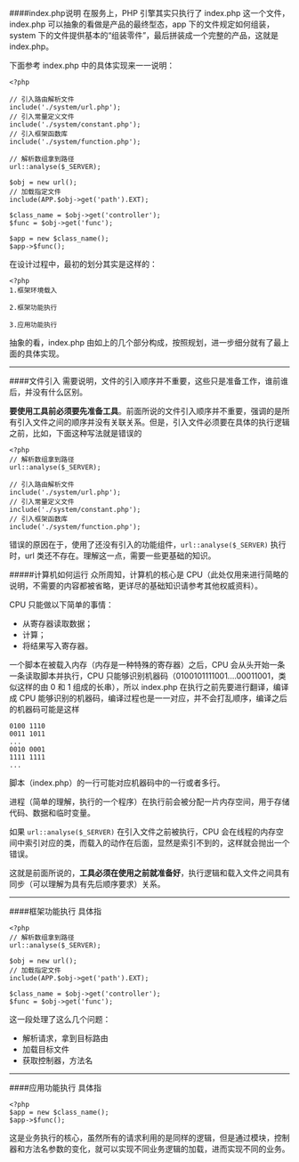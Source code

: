 ####index.php说明
在服务上，PHP 引擎其实只执行了 index.php 这一个文件，index.php 可以抽象的看做是产品的最终型态，app 下的文件规定如何组装，system 下的文件提供基本的“组装零件”，最后拼装成一个完整的产品，这就是 index.php。

下面参考 index.php 中的具体实现来一一说明：

    <?php

    // 引入路由解析文件
    include('./system/url.php');
    // 引入常量定义文件
    include('./system/constant.php');
    // 引入框架函数库
    include('./system/function.php');

    // 解析数组拿到路径
    url::analyse($_SERVER);

    $obj = new url();
    // 加载指定文件
    include(APP.$obj->get('path').EXT);

    $class_name = $obj->get('controller');
    $func = $obj->get('func');

    $app = new $class_name();
    $app->$func();

在设计过程中，最初的划分其实是这样的：

    <?php
    1.框架环境载入

    2.框架功能执行

    3.应用功能执行

抽象的看，index.php 由如上的几个部分构成，按照规划，进一步细分就有了最上面的具体实现。

---
####文件引入
需要说明，文件的引入顺序并不重要，这些只是准备工作，谁前谁后，并没有什么区别。

**要使用工具前必须要先准备工具**。前面所说的文件引入顺序并不重要，强调的是所有引入文件之间的顺序并没有关联关系。但是，引入文件必须要在具体的执行逻辑之前，比如，下面这种写法就是错误的

    <?php
    // 解析数组拿到路径
    url::analyse($_SERVER);

    // 引入路由解析文件
    include('./system/url.php');
    // 引入常量定义文件
    include('./system/constant.php');
    // 引入框架函数库
    include('./system/function.php');

错误的原因在于，使用了还没有引入的功能组件，`url::analyse($_SERVER)` 执行时，url 类还不存在。理解这一点，需要一些更基础的知识。

#####计算机如何运行
众所周知，计算机的核心是 CPU（此处仅用来进行简略的说明，不需要的内容都被省略，更详尽的基础知识请参考其他权威资料）。

CPU 只能做以下简单的事情：
- 从寄存器读取数据；
- 计算；
- 将结果写入寄存器。

一个脚本在被载入内存（内存是一种特殊的寄存器）之后，CPU 会从头开始一条一条读取脚本并执行，CPU 只能够识别机器码（0100101111001....00011001，类似这样的由 0 和 1 组成的长串），所以 index.php 在执行之前先要进行翻译，编译成 CPU 能够识别的机器码，编译过程也是一一对应，并不会打乱顺序，编译之后的机器码可能是这样

    0100 1110
    0011 1011
    ...
    0010 0001
    1111 1111
    ...
脚本（index.php）的一行可能对应机器码中的一行或者多行。

进程（简单的理解，执行的一个程序）在执行前会被分配一片内存空间，用于存储代码、数据和临时变量。

如果 `url::analyse($_SERVER)` 在引入文件之前被执行，CPU 会在线程的内存空间中索引对应的类，而载入的动作在后面，显然是索引不到的，这样就会抛出一个错误。

这就是前面所说的，**工具必须在使用之前就准备好**，执行逻辑和载入文件之间具有同步（可以理解为具有先后顺序要求）关系。

---
####框架功能执行
具体指

    <?php
    // 解析数组拿到路径
    url::analyse($_SERVER);

    $obj = new url();
    // 加载指定文件
    include(APP.$obj->get('path').EXT);

    $class_name = $obj->get('controller');
    $func = $obj->get('func');

这一段处理了这么几个问题：
- 解析请求，拿到目标路由
- 加载目标文件
- 获取控制器，方法名

---
####应用功能执行
具体指

    <?php
    $app = new $class_name();
    $app->$func();

这是业务执行的核心，虽然所有的请求利用的是同样的逻辑，但是通过模块，控制器和方法名参数的变化，就可以实现不同业务逻辑的加载，进而实现不同的业务。